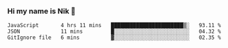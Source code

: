 ### Hi my name is Nik 👋

<!--
**NikDoe/NikDoe** is a ✨ _special_ ✨ repository because its `README.md` (this file) appears on your GitHub profile.

Here are some ideas to get you started:

- 🔭 I’m currently working on ...
- 🌱 I’m currently learning ...
- 👯 I’m looking to collaborate on ...
- 🤔 I’m looking for help with ...
- 💬 Ask me about ...
- 📫 How to reach me: ...
- 😄 Pronouns: ...
- ⚡ Fun fact: ...
-->

<!--START_SECTION:waka-->
```text
JavaScript       4 hrs 11 mins   ███████████████████████▒░   93.11 % 
JSON             11 mins         █░░░░░░░░░░░░░░░░░░░░░░░░   04.32 % 
GitIgnore file   6 mins          ▓░░░░░░░░░░░░░░░░░░░░░░░░   02.35 % 
```
<!--END_SECTION:waka-->
